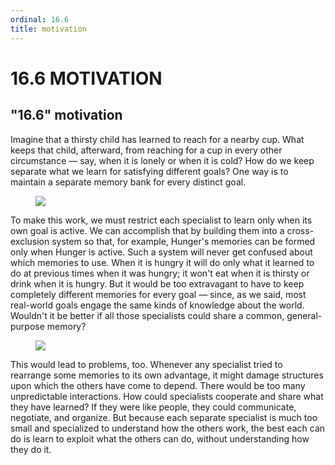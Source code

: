 ```yaml
---
ordinal: 16.6
title: motivation
---
```


# 16.6 MOTIVATION

<h2>"16.6" motivation</h2>
Imagine that a thirsty child has learned to reach for a nearby cup. What keeps that child, afterward, from reaching for a cup in every other circumstance &mdash; say, when it is lonely or when it is cold? How do we keep separate what we learn for satisfying different goals? One way is to maintain a separate memory bank for every distinct goal.

<figure><img src="/images/ch16/16-7.png"></img></figure>
To make this work, we must restrict each specialist to learn only when its own goal is active. We can accomplish that by building them into a cross-exclusion system so that, for example, Hunger's memories can be formed only when Hunger is active. Such a system will never get confused about which memories to use. When it is hungry it will do only what it learned to do at previous times when it was hungry; it won't eat when it is thirsty or drink when it is hungry. But it would be too extravagant to have to keep completely different memories for every goal &mdash; since, as we said, most real-world goals engage the same kinds of knowledge about the world. Wouldn't it be better if all those specialists could share a common, general-purpose memory?

<figure><img src="/images/ch16/16-8.png"></img></figure>
This would lead to problems, too. Whenever any specialist tried to rearrange some memories to its own advantage, it might damage structures upon which the others have come to depend. There would be too many unpredictable interactions. How could specialists cooperate and share what they have learned? If they were like people, they could communicate, negotiate, and organize. But because each separate specialist is much too small and specialized to understand how the others work, the best each can do is learn to exploit what the others can do, without understanding how they do it.
